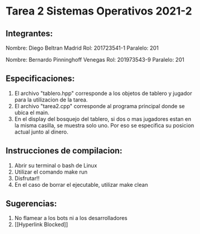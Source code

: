 # Tarea 2 Sistemas Operativos 2021-2

## Integrantes:

Nombre: Diego Beltran Madrid
Rol: 201723541-1
Paralelo: 201

Nombre: Bernardo Pinninghoff Venegas
Rol: 201973543-9
Paralelo: 201

## Especificaciones:

1. El archivo "tablero.hpp" corresponde a los objetos de tablero y jugador para la utilizacion de la tarea.
2. El archivo "tarea2.cpp" corresponde al programa principal donde se ubica el main.
3. En el display del bosquejo del tablero, si dos o mas jugadores estan en la misma casilla, se muestra solo uno. Por eso se especifica su posicion actual junto al dinero.

## Instrucciones de compilacion:

1. Abrir su terminal o bash de Linux
2. Utilizar el comando make run
3. Disfrutar!!
4. En el caso de borrar el ejecutable, utilizar make clean

## Sugerencias:

1. No flamear a los bots ni a los desarrolladores
2. [[Hyperlink Blocked]]